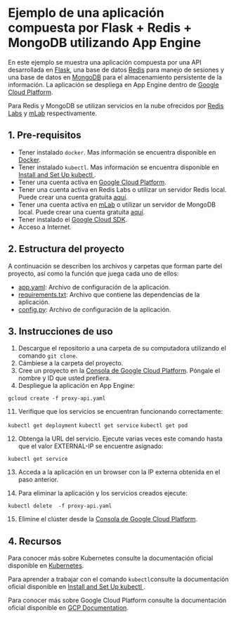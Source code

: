 # Ejemplo de una aplicación compuesta por Flask + Redis + MongoDB utilizando App Engine

En este ejemplo se muestra una aplicación compuesta por una API desarrollada en [Flask](http://flask.pocoo.org/), una base de datos [Redis](https://redis.io/) para manejo de sesiones y una base de datos en [MongoDB](https://www.mongodb.com/) para el almacenamiento persistente de la información. La aplicación se despliega en App Engine dentro de [Google Cloud Platform](https://cloud.google.com/). 

Para Redis y MongoDB se utilizan servicios en la nube ofrecidos por [Redis Labs](https://redislabs.com/) y [mLab](https://mlab.com/) respectivamente.

## 1. Pre-requisitos

* Tener instalado `docker`. Mas información se encuentra disponible en [Docker](https://www.docker.com/community-edition).
* Tener instalado `kubectl`. Mas información se encuentra disponible en [Install and Set Up kubectl
](https://kubernetes.io/docs/tasks/tools/install-kubectl/).
* Tener una cuenta activa en [Google Cloud Platform](https://cloud.google.com/).
* Tener una cuenta activa en Redis Labs o utilizar un servidor Redis local. Puede crear una cuenta gratuita [aquí](https://app.redislabs.com/#/sign-up/cloud).
* Tener una cuenta activa en [mLab](https://mlab.com/) o utilizar un servidor de MongoDB local. Puede crear una cuenta gratuita [aquí](https://mlab.com/signup/).
* Tener instalado el [Google Cloud SDK](https://cloud.google.com/sdk/).
* Acceso a Internet.


## 2. Estructura del proyecto

A continuación se describen los archivos y carpetas que forman parte del proyecto, así como la función que juega cada uno de ellos:

- [app.yaml](proxy-api.yaml): Archivo de configuración de la aplicación.
- [requirements.txt](requirements.txt): Archivo que contiene las dependencias de la aplicación.
- [config.py](app/config.py): Archivo de configuración de la aplicación.


## 3. Instrucciones de uso

1. Descargue el repositorio a una carpeta de su computadora utilizando el comando `git clone`.
2. Cámbiese a la carpeta del proyecto.
3. Cree un proyecto en la [Consola de Google Cloud Platform](https://console.cloud.google.com). Póngale el nombre y ID que usted prefiera.
4. Despliegue la aplicación en App Engine:

`gcloud create -f proxy-api.yaml`

11. Verifique que los servicios se encuentran funcionando correctamente:

`kubectl get deployment`
`kubectl get service`
`kubectl get pod`

12. Obtenga la URL del servicio. Ejecute varias veces este comando hasta que el valor EXTERNAL-IP se encuentre asignado:

`kubectl get service`

13. Acceda a la aplicación en un browser con la IP externa obtenida en el paso anterior.

14. Para eliminar la aplicación y los servicios creados ejecute:

`kubectl delete  -f proxy-api.yaml`

15. Elimine el clúster desde la [Consola de Google Cloud Platform](https://console.cloud.google.com).


## 4. Recursos

Para conocer más sobre Kubernetes consulte la documentación oficial disponible en  [Kubernetes](https://kubernetes.io).

Para aprender a trabajar con el comando `kubectl`consulte la documentación oficial disponible en [Install and Set Up kubectl
](
https://kubernetes.io/docs/tasks/tools/install-kubectl/).

Para conocer más sobre Google Cloud Platform consulte la documentación oficial disponible en  [GCP Documentation](https://cloud.google.com/docs/).